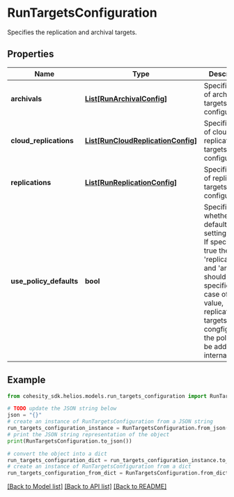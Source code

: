 # RunTargetsConfiguration

Specifies the replication and archival targets.

## Properties

Name | Type | Description | Notes
------------ | ------------- | ------------- | -------------
**archivals** | [**List[RunArchivalConfig]**](RunArchivalConfig.md) | Specifies a list of archival targets configurations. | [optional] 
**cloud_replications** | [**List[RunCloudReplicationConfig]**](RunCloudReplicationConfig.md) | Specifies a list of cloud replication targets configurations. | [optional] 
**replications** | [**List[RunReplicationConfig]**](RunReplicationConfig.md) | Specifies a list of replication targets configurations. | [optional] 
**use_policy_defaults** | **bool** | Specifies whether to use default policy settings or not. If specified as true then &#39;replications&#39; and &#39;arcihvals&#39; should not be specified. In case of true value, replicatioan targets congfigured in the policy will be added internally. | [optional] [default to False]

## Example

```python
from cohesity_sdk.helios.models.run_targets_configuration import RunTargetsConfiguration

# TODO update the JSON string below
json = "{}"
# create an instance of RunTargetsConfiguration from a JSON string
run_targets_configuration_instance = RunTargetsConfiguration.from_json(json)
# print the JSON string representation of the object
print(RunTargetsConfiguration.to_json())

# convert the object into a dict
run_targets_configuration_dict = run_targets_configuration_instance.to_dict()
# create an instance of RunTargetsConfiguration from a dict
run_targets_configuration_from_dict = RunTargetsConfiguration.from_dict(run_targets_configuration_dict)
```
[[Back to Model list]](../README.md#documentation-for-models) [[Back to API list]](../README.md#documentation-for-api-endpoints) [[Back to README]](../README.md)


